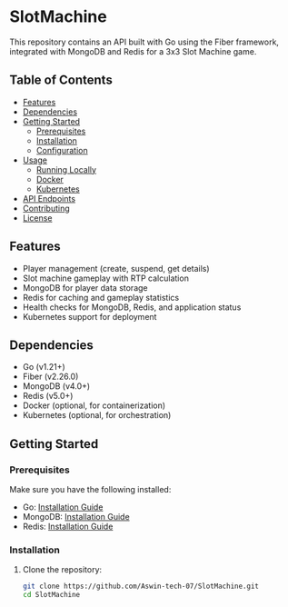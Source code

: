 # SlotMachine

This repository contains an API built with Go using the Fiber framework, integrated with MongoDB and Redis for a 3x3 Slot Machine game.

## Table of Contents

- [Features](#features)
- [Dependencies](#dependencies)
- [Getting Started](#getting-started)
  - [Prerequisites](#prerequisites)
  - [Installation](#installation)
  - [Configuration](#configuration)
- [Usage](#usage)
  - [Running Locally](#running-locally)
  - [Docker](#docker)
  - [Kubernetes](#kubernetes)
- [API Endpoints](#api-endpoints)
- [Contributing](#contributing)
- [License](#license)

## Features

- Player management (create, suspend, get details)
- Slot machine gameplay with RTP calculation
- MongoDB for player data storage
- Redis for caching and gameplay statistics
- Health checks for MongoDB, Redis, and application status
- Kubernetes support for deployment

## Dependencies

- Go (v1.21+)
- Fiber (v2.26.0)
- MongoDB (v4.0+)
- Redis (v5.0+)
- Docker (optional, for containerization)
- Kubernetes (optional, for orchestration)

## Getting Started

### Prerequisites

Make sure you have the following installed:

- Go: [Installation Guide](https://golang.org/doc/install)
- MongoDB: [Installation Guide](https://docs.mongodb.com/manual/installation/)
- Redis: [Installation Guide](https://redis.io/download)

### Installation

1. Clone the repository:

   ```bash
   git clone https://github.com/Aswin-tech-07/SlotMachine.git
   cd SlotMachine